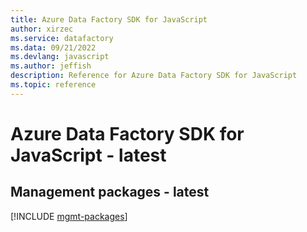 ```yaml
---
title: Azure Data Factory SDK for JavaScript
author: xirzec
ms.service: datafactory
ms.data: 09/21/2022
ms.devlang: javascript
ms.author: jeffish
description: Reference for Azure Data Factory SDK for JavaScript
ms.topic: reference
---
```

# Azure Data Factory SDK for JavaScript - latest

## Management packages - latest
[!INCLUDE [mgmt-packages](data-factory-mgmt-index.md)]